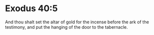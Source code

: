 # Exodus 40:5

And thou shalt set the altar of gold for the incense before the ark of the testimony, and put the hanging of the door to the tabernacle.